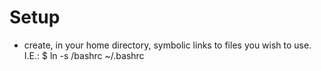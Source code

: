 # Setup
* create, in your home directory, symbolic links to files you wish to use. I.E.:
    $ ln -s <local repo>/bashrc ~/.bashrc

